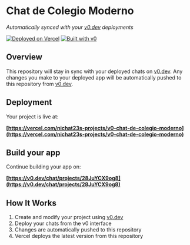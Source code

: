 # Chat de Colegio Moderno

*Automatically synced with your [v0.dev](https://v0.dev) deployments*

[![Deployed on Vercel](https://img.shields.io/badge/Deployed%20on-Vercel-black?style=for-the-badge&logo=vercel)](https://vercel.com/nichat23s-projects/v0-chat-de-colegio-moderno)
[![Built with v0](https://img.shields.io/badge/Built%20with-v0.dev-black?style=for-the-badge)](https://v0.dev/chat/projects/28JuYCX9og8)

## Overview

This repository will stay in sync with your deployed chats on [v0.dev](https://v0.dev).
Any changes you make to your deployed app will be automatically pushed to this repository from [v0.dev](https://v0.dev).

## Deployment

Your project is live at:

**[https://vercel.com/nichat23s-projects/v0-chat-de-colegio-moderno](https://vercel.com/nichat23s-projects/v0-chat-de-colegio-moderno)**

## Build your app

Continue building your app on:

**[https://v0.dev/chat/projects/28JuYCX9og8](https://v0.dev/chat/projects/28JuYCX9og8)**

## How It Works

1. Create and modify your project using [v0.dev](https://v0.dev)
2. Deploy your chats from the v0 interface
3. Changes are automatically pushed to this repository
4. Vercel deploys the latest version from this repository
